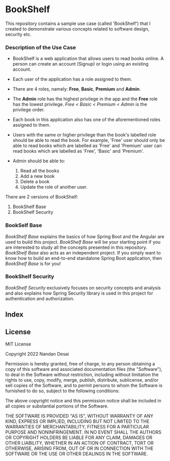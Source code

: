 # BookShelf

This repository contains a sample use case (called 'BookShelf') that I created to demonstrate various concepts related to software design, security etc.

### Description of the Use Case

- BookShelf is a web application that allows users to read books online. A person can create an account (Signup) or login using an existing account.
- Each user of the application has a role assigned to them.
- There are 4 roles, namely: **Free**, **Basic**, **Premium** and **Admin**.
- The **Admin** role has the highest privilege in the app and the **Free** role has the lowest privilege. *Free < Basic < Premium < Admin* is the privilege order.
- Each book in this application also has one of the aforementioned roles assigned to them.
- Users with the same or higher privilege than the book's labelled role should be able to read the book. For example, 'Free' user should only be able to read books which are labelled as 'Free' and 'Premium' user can read books which are labelled as 'Free', 'Basic' and 'Premium'.
- Admin should be able to:

	1. Read all the books
	2. Add a new book
	3. Delete a book
	4. Update the role of another user.

There are 2 versions of BookShelf:

1. BookShelf Base
2. BookShelf Security


### BookSelf Base

*BookShelf Base* explains the basics of how Spring Boot and the Angular are used to build this project. *BookShelf Base* will be your starting point if you are interested to study all the concepts presented in this repository. *BookShelf Base* also acts as an independent project. If you simply want to know how to build an end-to-end standalone Spring Boot application, then *BookShelf Base* is for you!

### BookShelf Security

*BookShelf Security* exclusively focuses on security concepts and analysis and also explains how Spring Security library is used in this project for authentication and authorization.

## Index



## License

MIT License

Copyright 2022 Nandan Desai

Permission is hereby granted, free of charge, to any person obtaining a copy of this software and associated documentation files (the "Software"), to deal in the Software without restriction, including without limitation the rights to use, copy, modify, merge, publish, distribute, sublicense, and/or sell copies of the Software, and to permit persons to whom the Software is furnished to do so, subject to the following conditions:

The above copyright notice and this permission notice shall be included in all copies or substantial portions of the Software.

THE SOFTWARE IS PROVIDED "AS IS", WITHOUT WARRANTY OF ANY KIND, EXPRESS OR IMPLIED, INCLUDING BUT NOT LIMITED TO THE WARRANTIES OF MERCHANTABILITY, FITNESS FOR A PARTICULAR PURPOSE AND NONINFRINGEMENT. IN NO EVENT SHALL THE AUTHORS OR COPYRIGHT HOLDERS BE LIABLE FOR ANY CLAIM, DAMAGES OR OTHER LIABILITY, WHETHER IN AN ACTION OF CONTRACT, TORT OR OTHERWISE, ARISING FROM, OUT OF OR IN CONNECTION WITH THE SOFTWARE OR THE USE OR OTHER DEALINGS IN THE SOFTWARE.

